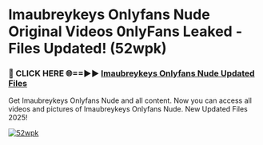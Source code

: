 # Imaubreykeys Onlyfans Nude Original Videos 0nlyFans Leaked - Files Updated! (52wpk)

<h3>🔴 CLICK HERE 🌐==►► <a href="https://tinyurl.com/x26r9saj" rel="nofollow">Imaubreykeys Onlyfans Nude Updated Files</a></h3>

Get Imaubreykeys Onlyfans Nude and all content. Now you can access all videos and pictures of Imaubreykeys Onlyfans Nude. New Updated Files 2025!

[![52wpk](https://i.imgur.com/LkgZPqh.gif)](https://tinyurl.com/x26r9saj)
